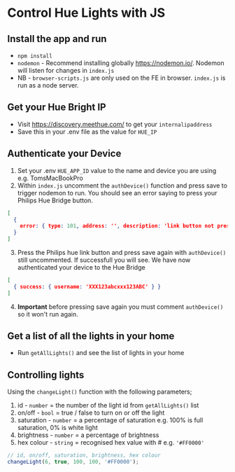 # Control Hue Lights with JS

## Install the app and run
* `npm install`
* `nodemon` - Recommend installing globally https://nodemon.io/. Nodemon will listen for changes in `index.js`
* NB - `browser-scripts.js` are only used on the FE in browser. `index.js` is run as a node server.


## Get your Hue Bright IP
* Visit https://discovery.meethue.com/ to get your `internalipaddress` 
* Save this in your .env file as the value for `HUE_IP` 

## Authenticate your Device
1. Set your .env `HUE_APP_ID` value to the name and device you are using e.g. TomsMacBookPro
2. Within `index.js` uncomment the `authDevice()` function and press save to trigger nodemon to run. You should see an error saying to press your Philips Hue Bridge button.
```json
[
  {
    error: { type: 101, address: '', description: 'link button not pressed' }
  }
]
```
3. Press the Philips hue link button and press save again with `authDevice()` still uncommented. If successfull you will see. We have now authenticated your device to the Hue Bridge
```json
[
  { success: { username: 'XXX123abcxxx123ABC' } }
]
```
4. **Important** before pressing save again you must comment `authDevice()` so it won't run again.

## Get a list of all the lights in your home
* Run `getAllLights()` and see the list of lights in your home 

## Controlling lights
Using the `changeLight()` function with the following parameters;
1. id - `number` = the number of the light id from `getAllLights()` list 
2. on/off - `bool` = true / false to turn on or off the light
3. saturation - `number` = a percentage of saturation e.g. 100% is full saturation, 0% is white light
4. brightness - `number` = a percentage of brightness
5. hex colour - `string` = recognised hex value with # e.g. `'#FF0000'`

```js
// id, on/off, saturation, brightness, hex colour
changeLight(6, true, 100, 100, '#FF0000');
```
